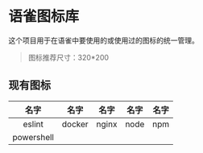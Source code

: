 # 语雀图标库

这个项目用于在语雀中要使用的或使用过的图标的统一管理。

> 图标推荐尺寸：320*200

## 现有图标

|     名字     |   名字   |  名字   |  名字  | 名字  |
|:----------:|:------:|:-----:|:----:|:---:|
|   eslint   | docker | nginx | node | npm |
| powershell ||||
